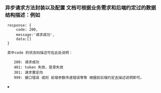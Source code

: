 ### 异步请求方法封装以及配置 文档可根据业务需求和后端约定过的数据结构描述：例如 
```
 response: {
     code: 200,
     message:'请求成功',
     data:[]
 }

 其中code 的状态码描述可在此处说明： 

    200: 请求成功
    401: token 失效，登录失效
    301: 请求重定向
    999: 接口错误 或则 前端参数传递错误等等 根据前后端约定去描述说明即可。
```

- 